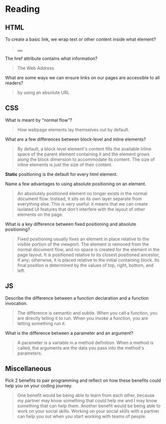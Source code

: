 # Reading

## HTML

To create a basic link, we wrap text or other content inside what element?
> <a href="">....</a>

The href attribute contains what information?
> The Web Address

What are some ways we can ensure links on our pages are accessible to all readers?
> by using an absolute URL

## CSS
What is meant by “normal flow”?
> How webpage elements lay themselves out by default.

What are a few differences between block-level and inline elements?
> By default, a block level element's content fills the available inline space of the parent element containing it and the element grows along the block dimension to accommodate its content. The size of inline elements is just the size of their content.

**Static** positioning is the default for every html element.

Name a few advantages to using absolute positioning on an element.
> An absolutely positioned element no longer exists in the normal document flow. Instead, it sits on its own layer separate from everything else. This is very useful: it means that we can create isolated UI features that don't interfere with the layout of other elements on the page.

What is a key difference between fixed positioning and absolute positioning?
> Fixed positioning usually fixes an element in place relative to the visible portion of the viewport. The element is removed from the normal document flow, and no space is created for the element in the page layout. It is positioned relative to its closest positioned ancestor, if any; otherwise, it is placed relative to the initial containing block. Its final position is determined by the values of top, right, bottom, and left.

## JS
Describe the difference between a function declaration and a function invocation.
> The difference is semantic and subtle. When you call a function, you are directly telling it to run. When you invoke a function, you are letting something run it.

What is the difference between a parameter and an argument?
> A parameter is a variable in a method definition. When a method is called, the arguments are the data you pass into the method's parameters.

## Miscellaneous
Pick 2 benefits to pair programming and reflect on how these benefits could help you on your coding journey.
> One benefit would be being able to learn from each other, because my partner may know something that could help me and I may know something that can help them. Another benefit would be being able to work on your social skills. Working on your social skills with a partner can help you out when you start working with teams of people.